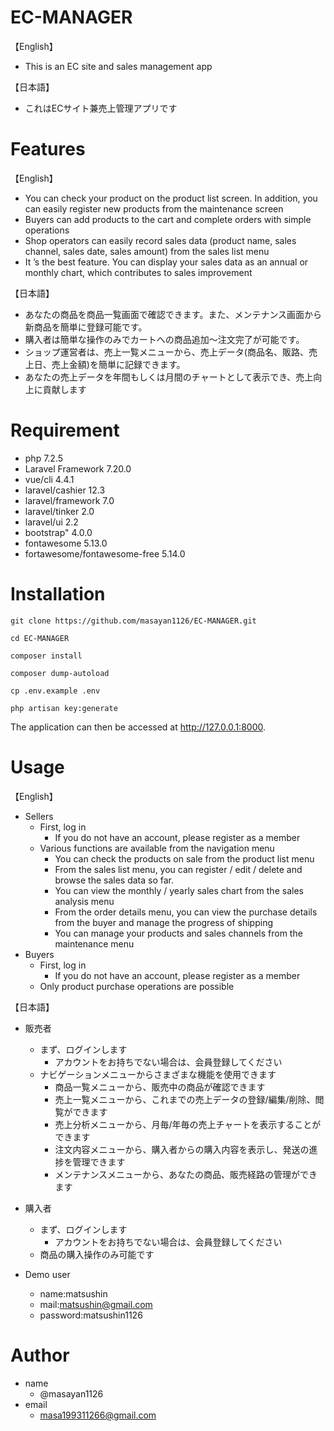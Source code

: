# EC-MANAGER
【English】
- This is an EC site and sales management app

【日本語】
- これはECサイト兼売上管理アプリです

# Features
【English】
- You can check your product on the product list screen. In addition, you can easily register new products from the maintenance screen
- Buyers can add products to the cart and complete orders with simple operations
- Shop operators can easily record sales data (product name, sales channel, sales date, sales amount) from the sales list menu
- It ’s the best feature. You can display your sales data as an annual or monthly chart, which contributes to sales improvement

【日本語】
- あなたの商品を商品一覧画面で確認できます。また、メンテナンス画面から新商品を簡単に登録可能です。
- 購入者は簡単な操作のみでカートへの商品追加〜注文完了が可能です。
- ショップ運営者は、売上一覧メニューから、売上データ(商品名、販路、売上日、売上金額)を簡単に記録できます。
- あなたの売上データを年間もしくは月間のチャートとして表示でき、売上向上に貢献します

# Requirement
- php 7.2.5
- Laravel Framework 7.20.0
- vue/cli 4.4.1
- laravel/cashier 12.3
- laravel/framework 7.0
- laravel/tinker 2.0
- laravel/ui 2.2
- bootstrap" 4.0.0
- fontawesome 5.13.0
- fortawesome/fontawesome-free 5.14.0

# Installation
```
git clone https://github.com/masayan1126/EC-MANAGER.git
```
```
cd EC-MANAGER
```
```
composer install
```
```
composer dump-autoload
```
```
cp .env.example .env
```
```
php artisan key:generate
```
The application can then be accessed at http://127.0.0.1:8000.

# Usage
【English】
- Sellers
  - First, log in
    - If you do not have an account, please register as a member
  - Various functions are available from the navigation menu
    - You can check the products on sale from the product list menu
    - From the sales list menu, you can register / edit / delete and
      browse the sales data so far.
    - You can view the monthly / yearly sales chart from the sales analysis menu
    - From the order details menu, you can view the purchase details from the buyer and manage the progress of shipping
    - You can manage your products and sales channels from the maintenance menu
- Buyers
  - First, log in
    - If you do not have an account, please register as a member
  - Only product purchase operations are possible

【日本語】
- 販売者
  - まず、ログインします
    - アカウントをお持ちでない場合は、会員登録してください
  - ナビゲーションメニューからさまざまな機能を使用できます
    - 商品一覧メニューから、販売中の商品が確認できます
    - 売上一覧メニューから、これまでの売上データの登録/編集/削除、閲覧ができます
    - 売上分析メニューから、月毎/年毎の売上チャートを表示することができます
    - 注文内容メニューから、購入者からの購入内容を表示し、発送の進捗を管理できます
    - メンテナンスメニューから、あなたの商品、販売経路の管理ができます
- 購入者
  - まず、ログインします
    - アカウントをお持ちでない場合は、会員登録してください
  - 商品の購入操作のみ可能です

- Demo user
  - name:matsushin
  - mail:matsushin@gmail.com
  - password:matsushin1126

# Author
- name
  - @masayan1126
- email
  - masa199311266@gmail.com